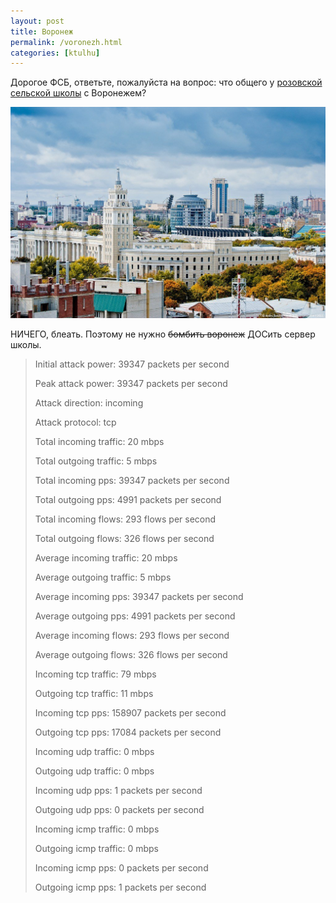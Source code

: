 ```yaml
---
layout: post
title: Воронеж
permalink: /voronezh.html
categories: [ktulhu]
---
```



		
Дорогое ФСБ, ответьте, пожалуйста на вопрос: что общего у <a href="http://www.rozovskaya.ru/">розовской сельской школы</a> с Воронежем?



![_config.yml](/images/ktulhu/voronezh-1.jpg)


<span id="more-912"></span>


НИЧЕГО, блеать. Поэтому не нужно <del datetime="2015-01-11T22:34:33+00:00">бомбить воронеж</del> ДОСить сервер школы.

<blockquote>

Initial attack power: 39347 packets per second

Peak attack power: 39347 packets per second

Attack direction: incoming

Attack protocol: tcp

Total incoming traffic: 20 mbps

Total outgoing traffic: 5 mbps

Total incoming pps: 39347 packets per second

Total outgoing pps: 4991 packets per second

Total incoming flows: 293 flows per second

Total outgoing flows: 326 flows per second

Average incoming traffic: 20 mbps

Average outgoing traffic: 5 mbps

Average incoming pps: 39347 packets per second

Average outgoing pps: 4991 packets per second

Average incoming flows: 293 flows per second

Average outgoing flows: 326 flows per second

Incoming tcp traffic: 79 mbps

Outgoing tcp traffic: 11 mbps

Incoming tcp pps: 158907 packets per second

Outgoing tcp pps: 17084 packets per second

Incoming udp traffic: 0 mbps

Outgoing udp traffic: 0 mbps

Incoming udp pps: 1 packets per second

Outgoing udp pps: 0 packets per second

Incoming icmp traffic: 0 mbps

Outgoing icmp traffic: 0 mbps

Incoming icmp pps: 0 packets per second

Outgoing icmp pps: 1 packets per second

</blockquote>
			